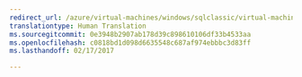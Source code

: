 ```yaml
---
redirect_url: /azure/virtual-machines/windows/sqlclassic/virtual-machines-windows-classic-sql-server-agent-extension
translationtype: Human Translation
ms.sourcegitcommit: 0e3948b2907ab178d39c898610106df33b4533aa
ms.openlocfilehash: c0818bd1d098d6635548c687af974ebbbc3d83ff
ms.lasthandoff: 02/17/2017

---
```

